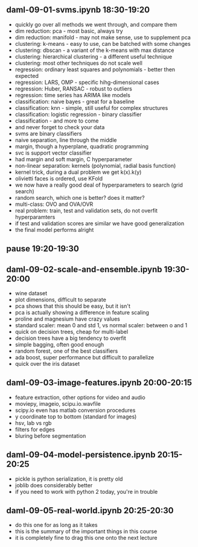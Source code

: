 ## daml-09-01-svms.ipynb 18:30-19:20

- quickly go over all methods we went through, and compare them
- dim reduction: pca - most basic, always try
- dim reduction: manifold - may not make sense, use to supplement pca
- clustering: k-means - easy to use, can be batched with some changes
- clustering: dbscan - a variant of the k-means with max distance
- clustering: hierarchical clustering - a different useful technique
- clustering: most other techniques do not scale well
- regression: ordinary least squares and polynomials - better then expected
- regression: LARS, OMP - specific hihg-dimensional cases
- regression: Huber, RANSAC - robust to outliers
- regression: time series has ARIMA like models
- classification: naive bayes - great for a baseline
- classification: knn - simple, still useful for complex structures
- classification: logistic regression - binary classifier
- classification - and more to come
- and never forget to check your data
- svms are binary classifiers
- naive separation, line through the middle
- margin, though a hyperplane, quadratic programming
- svc is support vector classifier
- had margin and soft margin, C hyperparameter
- non-linear separation: kernels (polynomial, radial basis function)
- kernel trick, during a dual problem we get k(x).k(y)
- olivietti faces is ordered, use KFold
- we now have a really good deal of hyperparameters to search (grid search)
- random search, which one is better?  does it matter?
- multi-class: OVO and OVA/OVR
- real problem: train, test and validation sets, do not overfit hyperparamters
- if test and validation scores are similar we have good generalization
- the final model performs alright

## pause 19:20-19:30

## daml-09-02-scale-and-ensemble.ipynb 19:30-20:00

- wine dataset
- plot dimensions, difficult to separate
- pca shows that this should be easy, but it isn't
- pca is actually showing a difference in feature scaling
- proline and magnesium have crazy values
- standard scaler: mean 0 and std 1, vs normal scaler: between o and 1
- quick on decision trees, cheap for multi-label
- decision trees have a big tendency to overfit
- simple bagging, often good enough
- random forest, one of the best classifiers
- ada boost, super performance but difficult to parallelize
- quick over the iris dataset

## daml-09-03-image-features.ipynb 20:00-20:15

- feature extraction, other options for video and audio
- moviepy, imageio, scipu.io.wavfile
- scipy.io even has matlab conversion procedures
- y coordinate top to bottom (standard for images)
- hsv, lab vs rgb
- filters for edges
- bluring before segmentation

## daml-09-04-model-persistence.ipynb 20:15-20:25

- pickle is python serialization, it is pretty old
- joblib does considerably better
- if you need to work with python 2 today, you're in trouble

## daml-09-05-real-world.ipynb 20:25-20:30

- do this one for as long as it takes
- this is the summary of the important things in this course
- it is completely fine to drag this one onto the next lecture

